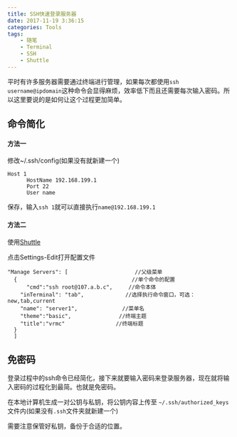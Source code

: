 ```yaml
---
title: SSH快速登录服务器
date: 2017-11-19 3:36:15
categories: Tools
tags:
    - 随笔
    - Terminal
    - SSH
    - Shuttle
---
```

平时有许多服务器需要通过终端进行管理，如果每次都使用``ssh username@ipdomain``这种命令会显得麻烦，效率低下而且还需要每次输入密码。所以这里要说的是如何让这个过程更加简单。

<!--more-->

## 命令简化
#### 方法一
修改~/.ssh/config(如果没有就新建一个)
```
Host 1
      HostName 192.168.199.1
      Port 22
      User name
```
保存，输入``ssh 1``就可以直接执行``name@192.168.199.1``

#### 方法二
使用[Shuttle](https://github.com/fitztrev/shuttle)

点击Settings-Edit打开配置文件
```
"Manage Servers": [                     //父级菜单
  {                                    //单个命令的配置
      "cmd":"ssh root@107.a.b.c",     //命令本体
    "inTerminal": "tab",             //选择执行命令窗口，可选：new,tab,current
    "name": "server1",              //菜单名
    "theme":"basic",               //终端主题
    "title":"vrmc"                //终端标题
  }
  ]
```

## 免密码

登录过程中的ssh命令已经简化，接下来就要输入密码来登录服务器，现在就将输入密码的过程化到最简。也就是免密码。

在本地计算机生成一对公钥与私钥，将公钥内容上传至 ``~/.ssh/authorized_keys``文件内(如果没有``.ssh``文件夹就新建一个)

需要注意保管好私钥，备份于合适的位置。
